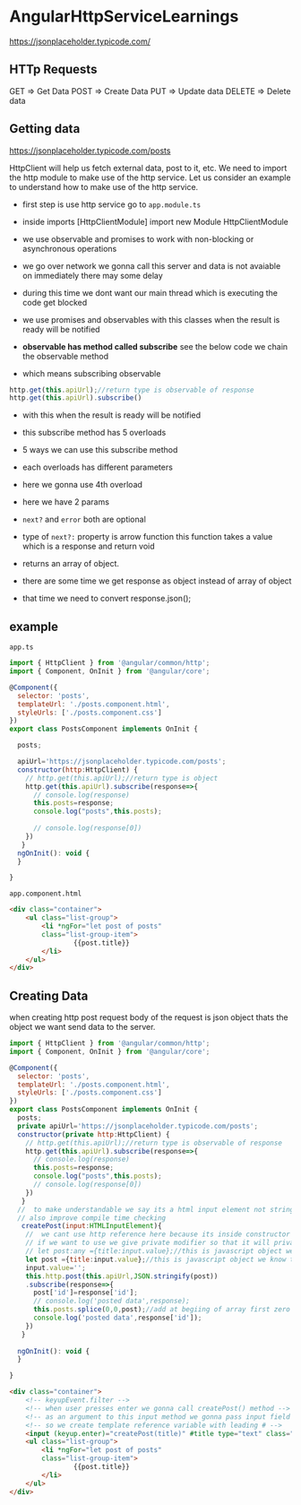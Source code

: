 # AngularHttpServiceLearnings
https://jsonplaceholder.typicode.com/

## HTTp Requests
GET => Get Data
POST => Create Data
PUT => Update data
DELETE => Delete data

## Getting data
https://jsonplaceholder.typicode.com/posts

HttpClient will help us fetch external data, post to it, etc. We need to import the http module to make use of the http service. Let us consider an example to understand how to make use of the http service.

 - first step is use http service go to `app.module.ts`
 - inside imports [HttpClientModule] import new Module HttpClientModule

- we use observable and promises to work with non-blocking or asynchronous operations
- we go over network we gonna call this server and data is not avaiable on immediately there may some delay
- during this time we dont want our main thread  which is executing the code get blocked
- we use promises and observables with this classes when the result is ready will be notified
- **observable has method called subscribe** see the below code we chain the observable method
- which means subscribing observable
```js 
http.get(this.apiUrl);//return type is observable of response
http.get(this.apiUrl).subscribe()
```
- with this when the result is ready will be notified
- this subscribe method has 5 overloads
- 5 ways we can use this subscribe method
- each overloads has different parameters
- here we gonna use 4th overload
- here we have 2 params
- `next?` and `error` both are optional
- type of `next?:` property is arrow function this function takes a value which is a response and return void
- returns an array of object.

- there are some time we get response as object instead of array of object
- that time we need to convert response.json();

## example
`app.ts`

```js
import { HttpClient } from '@angular/common/http';
import { Component, OnInit } from '@angular/core';

@Component({
  selector: 'posts',
  templateUrl: './posts.component.html',
  styleUrls: ['./posts.component.css']
})
export class PostsComponent implements OnInit {

  posts;

  apiUrl='https://jsonplaceholder.typicode.com/posts';
  constructor(http:HttpClient) {
    // http.get(this.apiUrl);//return type is object
    http.get(this.apiUrl).subscribe(response=>{
      // console.log(response)
      this.posts=response;
      console.log("posts",this.posts);
      
      // console.log(response[0])
    })
   }
  ngOnInit(): void {
  }

}
```

`app.component.html`
```html
<div class="container">
    <ul class="list-group">
        <li *ngFor="let post of posts"
        class="list-group-item">
                {{post.title}}
        </li>
    </ul>
</div>
```
## Creating Data 
when creating http post request body of the request is json object thats the object we want send data to the server.

```js
import { HttpClient } from '@angular/common/http';
import { Component, OnInit } from '@angular/core';

@Component({
  selector: 'posts',
  templateUrl: './posts.component.html',
  styleUrls: ['./posts.component.css']
})
export class PostsComponent implements OnInit {
  posts;
  private apiUrl='https://jsonplaceholder.typicode.com/posts';
  constructor(private http:HttpClient) {
    // http.get(this.apiUrl);//return type is observable of response
    http.get(this.apiUrl).subscribe(response=>{
      // console.log(response)
      this.posts=response;
      console.log("posts",this.posts);
      // console.log(response[0])
    })
   }
  //  to make understandable we say its a html input element not string
  // also improve compile time checking
   createPost(input:HTMLInputElement){
    //  we cant use http reference here because its inside constructor 
    // if we want to use we give private modifier so that it will private to the class
    // let post:any ={title:input.value};//this is javascript object we know to convert js obj to Json object
    let post ={title:input.value};//this is javascript object we know to convert js obj to Json object
    input.value='';
    this.http.post(this.apiUrl,JSON.stringify(post))
    .subscribe(response=>{
      post['id']=response['id'];
      // console.log('posted data',response);
      this.posts.splice(0,0,post);//add at begiing of array first zero postion ,second zero no delete, element want to place
      console.log('posted data',response['id']);
    })
   } 
 
  ngOnInit(): void {
  }

}

```

```html
<div class="container">
    <!-- keyupEvent.filter -->
    <!-- when user presses enter we gonna call createPost() method -->
    <!-- as an argument to this input method we gonna pass input field reference -->
    <!-- so we create template reference variable with leading # -->
    <input (keyup.enter)="createPost(title)" #title type="text" class="form-control">
    <ul class="list-group">
        <li *ngFor="let post of posts"
        class="list-group-item">
                {{post.title}}
        </li>
    </ul>
</div>
```